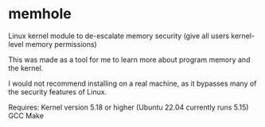 # memhole
Linux kernel module to de-escalate memory security (give all users kernel-level memory permissions)

This was made as a tool for me to learn more about program memory and the kernel. 

I would not recommend installing on a real machine, as it bypasses many of the security features of Linux.

Requires:
    Kernel version 5.18 or higher (Ubuntu 22.04 currently runs 5.15)
    GCC
    Make